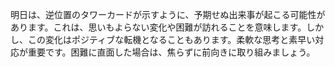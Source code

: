明日は、逆位置のタワーカードが示すように、予期せぬ出来事が起こる可能性があります。これは、思いもよらない変化や困難が訪れることを意味します。しかし、この変化はポジティブな転機となることもあります。柔軟な思考と素早い対応が重要です。困難に直面した場合は、焦らずに前向きに取り組みましょう。